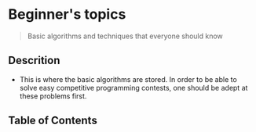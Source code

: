 # Beginner's topics
>Basic algorithms and techniques that everyone should know
## Descrition
- This is where the basic algorithms are stored. In order to be able to solve easy competitive programming contests, one should be adept at these problems first.
## Table of Contents
